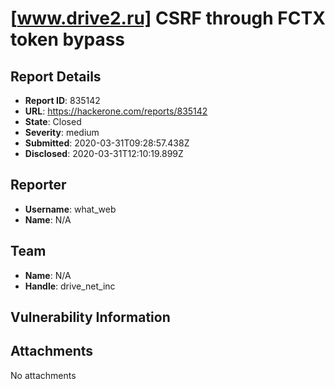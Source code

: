# [www.drive2.ru] CSRF through FCTX token bypass

## Report Details
- **Report ID**: 835142
- **URL**: https://hackerone.com/reports/835142
- **State**: Closed
- **Severity**: medium
- **Submitted**: 2020-03-31T09:28:57.438Z
- **Disclosed**: 2020-03-31T12:10:19.899Z

## Reporter
- **Username**: what_web
- **Name**: N/A

## Team
- **Name**: N/A
- **Handle**: drive_net_inc

## Vulnerability Information


## Attachments
No attachments
